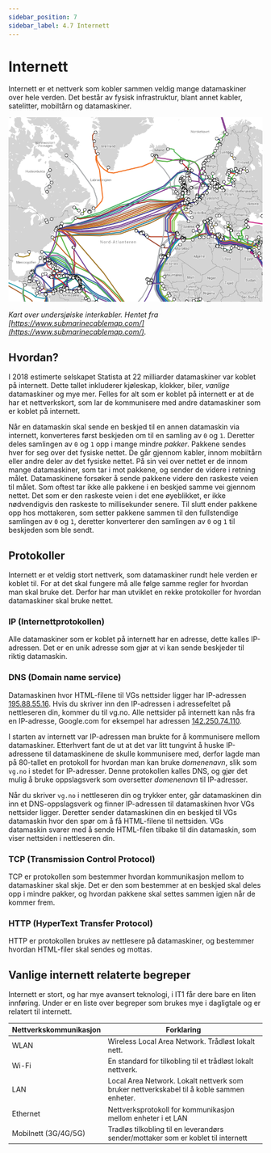 ```yaml
---
sidebar_position: 7
sidebar_label: 4.7 Internett
---
```


# Internett

Internett er et nettverk som kobler sammen veldig mange datamaskiner over hele verden.
Det består av fysisk infrastruktur, blant annet kabler, satelitter, mobiltårn og datamaskiner.

![Undersjøiske internettkabler](fysiske-internett.png)

*Kart over undersjøiske interkabler. Hentet fra [https://www.submarinecablemap.com/](https://www.submarinecablemap.com/).*

## Hvordan?

I 2018 estimerte selskapet Statista at 22 milliarder datamaskiner var koblet på internett. Dette tallet inkluderer kjøleskap, klokker, biler, *vanlige* datamaskiner og mye mer.
Felles for alt som er koblet på internett er at de har et nettverkskort, som lar de kommunisere med andre datamaskiner som er koblet på internett.

Når en datamaskin skal sende en beskjed til en annen datamaskin via internett, konverteres først beskjeden om til en samling av `0` og `1`.
Deretter deles samlingen av `0` og `1` opp i mange mindre *pakker*.
Pakkene sendes hver for seg over det fysiske nettet.
De går gjennom kabler, innom mobiltårn eller andre deler av det fysiske nettet.
På sin vei over nettet er de innom mange datamaskiner, som tar i mot pakkene, og sender de videre i retning målet.
Datamaskinene forsøker å sende pakkene videre den raskeste veien til målet.
Som oftest tar ikke alle pakkene i en beskjed samme vei gjennom nettet.
Det som er den raskeste veien i det ene øyeblikket, er ikke nødvendigvis den raskeste to millisekunder senere.
Til slutt ender pakkene opp hos mottakeren, som setter pakkene sammen til den fullstendige samlingen av `0` og `1`, deretter konverterer den samlingen av `0` og `1` til beskjeden som ble sendt.

## Protokoller

Internett er et veldig stort nettverk, som datamaskiner rundt hele verden er koblet til.
For at det skal fungere må alle følge samme regler for hvordan man skal bruke det.
Derfor har man utviklet en rekke protokoller for hvordan datamaskiner skal bruke nettet.

### IP (Internettprotokollen)

Alle datamaskiner som er koblet på internett har en adresse, dette kalles IP-adressen.
Det er en unik adresse som gjør at vi kan sende beskjeder til riktig datamaskin.

### DNS (Domain name service)

Datamaskinen hvor HTML-filene til VGs nettsider ligger har IP-adressen [195.88.55.16](http://195.88.55.16).
Hvis du skriver inn den IP-adressen i adressefeltet på nettleseren din, kommer du til vg.no.
Alle nettsider på internett kan nås fra en IP-adresse, Google.com for eksempel har adressen [142.250.74.110](http://142.250.74.110).

I starten av internett var IP-adressen man brukte for å kommunisere mellom datamaskiner.
Etterhvert fant de ut at det var litt tungvint å huske IP-adressene til datamaskinene de skulle kommunisere med, derfor lagde man på 80-tallet en protokoll for hvordan man kan bruke *domenenavn*, slik som `vg.no` i stedet for IP-adresser.
Denne protokollen kalles DNS, og gjør det mulig å bruke oppslagsverk som oversetter *domenenavn* til IP-adresser.

Når du skriver `vg.no` i nettleseren din og trykker enter, går datamaskinen din inn et DNS-oppslagsverk og finner IP-adressen til datamaskinen hvor VGs nettsider ligger.
Deretter sender datamaskinen din en beskjed til VGs datamaskin hvor den spør om å få HTML-filene til nettsiden.
VGs datamaskin svarer med å sende HTML-filen tilbake til din datamaskin, som viser nettsiden i nettleseren din.

### TCP (Transmission Control Protocol)

TCP er protokollen som bestemmer hvordan kommunikasjon mellom to datamaskiner skal skje.
Det er den som bestemmer at en beskjed skal deles opp i mindre pakker, og hvordan pakkene skal settes sammen igjen når de kommer frem.

### HTTP (HyperText Transfer Protocol)

HTTP er protokollen brukes av nettlesere på datamaskiner, og bestemmer hvordan HTML-filer skal sendes og mottas.

## Vanlige internett relaterte begreper

Internett er stort, og har mye avansert teknologi, i IT1 får dere bare en liten innføring.
Under er en liste over begreper som brukes mye i dagligtale og er relatert til internett.

|Nettverkskommunikasjon|Forklaring|
|----------------------|----------|
|WLAN|Wireless Local Area Network. Trådløst lokalt nett.|
|Wi-Fi|En standard for tilkobling til et trådløst lokalt nettverk.|
|LAN|Local Area Network. Lokalt nettverk som bruker nettverkskabel til å koble sammen enheter.|
|Ethernet|Nettverksprotokoll for kommunikasjon mellom enheter i et LAN|
|Mobilnett (3G/4G/5G)|Tradløs tilkobling til en leverandørs sender/mottaker som er koblet til internett|
